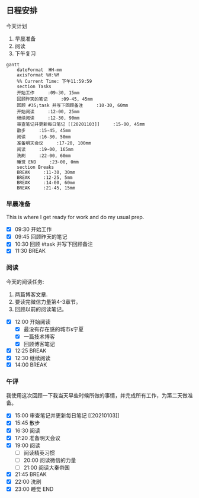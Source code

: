 ## 日程安排
今天计划
1. 早晨准备
2. 阅读
3. 下午复习

```mermaid
gantt
    dateFormat  HH-mm
    axisFormat %H:%M
    %% Current Time: 下午11:59:59
    section Tasks
    开始工作     :09-30, 15mm
    回顾昨天的笔记     :09-45, 45mm
    回顾 #35;task 并写下回顾备注     :10-30, 60mm
    开始阅读     :12-00, 25mm
    继续阅读     :12-30, 90mm
    审查笔记并更新每日笔记 [[20201103]]     :15-00, 45mm
    散步     :15-45, 45mm
    阅读     :16-30, 50mm
    准备明天会议     :17-20, 100mm
    阅读     :19-00, 165mm
    洗刷     :22-00, 60mm
    睡觉 END     :23-00, 0mm
    section Breaks
    BREAK     :11-30, 30mm
    BREAK     :12-25, 5mm
    BREAK     :14-00, 60mm
    BREAK     :21-45, 15mm
```

### 早晨准备

This is where I get ready for work and do my usual prep.

- [x] 09:30 开始工作
- [x] 09:45 回顾昨天的笔记
- [x] 10:30 回顾 #task 并写下回顾备注
- [x] 11:30 BREAK

### 阅读

今天的阅读任务:

1. 两篇博客文章.
2. 要读完微信力量第4-3章节。
3. 回顾以前的阅读笔记。
   
- [x] 12:00 开始阅读
  - [x] 最没有存在感的城市s宁夏
  - [x] 一篇技术博客
  - [x] 回顾博客笔记
- [x] 12:25 BREAK
- [x] 12:30 继续阅读
- [x] 14:00 BREAK

### 午评
我使用这次回顾一下我当天早些时候所做的事情，并完成所有工作，为第二天做准备。

- [x] 15:00 审查笔记并更新每日笔记 [[20210103]]
- [x] 15:45 散步
- [x] 16:30 阅读
- [x] 17:20 准备明天会议
- [x] 19:00 阅读
	- [ ] 阅读精英习惯
	- [ ] 20:00 阅读微信的力量
	- [ ] 21:00 阅读大秦帝国
- [x] 21:45 BREAK
- [x] 22:00 洗刷
- [x] 23:00 睡觉 END